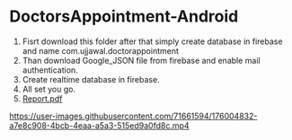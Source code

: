 # DoctorsAppointment-Android
1. Fisrt download this folder after that simply create database in firebase and name com.ujjawal.doctorappointment
2. Than download Google_JSON file from firebase and enable mail authentication.
3. Create realtime database in firebase.
4. All set you go.
5. [Report.pdf](https://github.com/patelujjawal/DoctorsAppointment-Android/files/9055009/Report.pdf)

https://user-images.githubusercontent.com/71661594/176004832-a7e8c908-4bcb-4eaa-a5a3-515ed9a0fd8c.mp4



